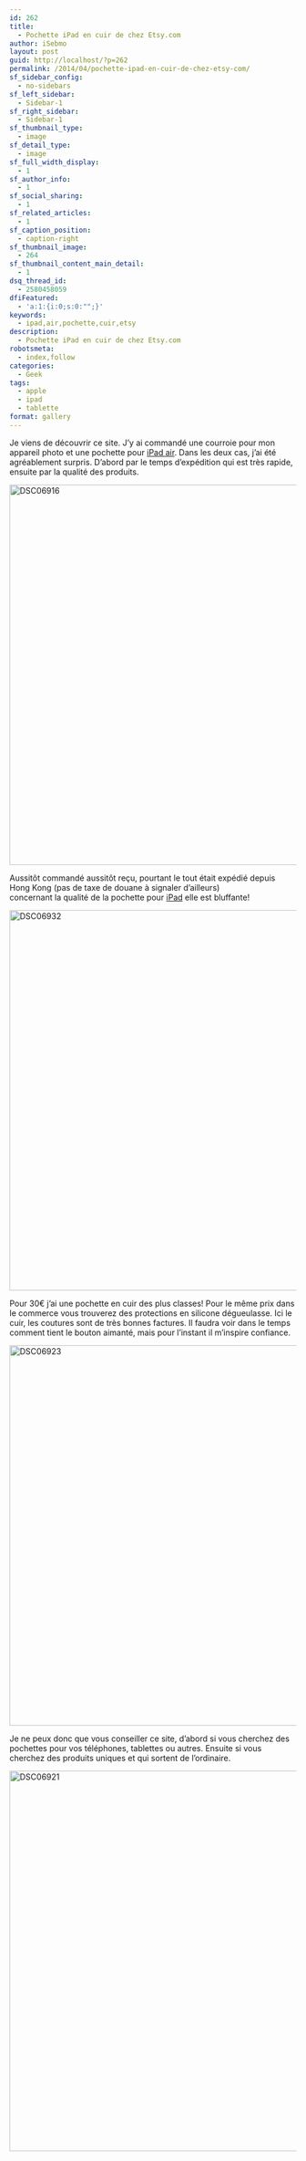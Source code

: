 ```yaml
---
id: 262
title:
  - Pochette iPad en cuir de chez Etsy.com
author: iSebmo
layout: post
guid: http://localhost/?p=262
permalink: /2014/04/pochette-ipad-en-cuir-de-chez-etsy-com/
sf_sidebar_config:
  - no-sidebars
sf_left_sidebar:
  - Sidebar-1
sf_right_sidebar:
  - Sidebar-1
sf_thumbnail_type:
  - image
sf_detail_type:
  - image
sf_full_width_display:
  - 1
sf_author_info:
  - 1
sf_social_sharing:
  - 1
sf_related_articles:
  - 1
sf_caption_position:
  - caption-right
sf_thumbnail_image:
  - 264
sf_thumbnail_content_main_detail:
  - 1
dsq_thread_id:
  - 2580458059
dfiFeatured:
  - 'a:1:{i:0;s:0:"";}'
keywords:
  - ipad,air,pochette,cuir,etsy
description:
  - Pochette iPad en cuir de chez Etsy.com
robotsmeta:
  - index,follow
categories:
  - Geek
tags:
  - apple
  - ipad
  - tablette
format: gallery
---
```

Je viens de découvrir ce site. J&rsquo;y ai commandé une courroie pour mon appareil photo et une pochette pour [iPad air][1]. Dans les deux cas, j&rsquo;ai été agréablement surpris. D&rsquo;abord par le temps d&rsquo;expédition qui est très rapide, ensuite par la qualité des produits.

[<img class="alignleft size-full wp-image-265" src="http://localhost/wp-content/uploads/2014/04/DSC06916.jpg" alt="DSC06916" width="1000" height="667" />][2]

Aussitôt commandé aussitôt reçu, pourtant le tout était expédié depuis Hong Kong (pas de taxe de douane à signaler d&rsquo;ailleurs)  
concernant la qualité de la pochette pour [iPad][1] elle est bluffante!

[<img class="alignleft size-full wp-image-268" src="http://localhost/wp-content/uploads/2014/04/DSC06932.jpg" alt="DSC06932" width="1000" height="667" />][3]

Pour 30€ j&rsquo;ai une pochette en cuir des plus classes! Pour le même prix dans le commerce vous trouverez des protections en silicone dégueulasse. Ici le cuir, les coutures sont de très bonnes factures. Il faudra voir dans le temps comment tient le bouton aimanté, mais pour l&rsquo;instant il m&rsquo;inspire confiance.

[<img class="alignleft size-full wp-image-267" src="http://localhost/wp-content/uploads/2014/04/DSC06923.jpg" alt="DSC06923" width="1000" height="667" />][4]

Je ne peux donc que vous conseiller ce site, d&rsquo;abord si vous cherchez des pochettes pour vos téléphones, tablettes ou autres. Ensuite si vous cherchez des produits uniques et qui sortent de l&rsquo;ordinaire.

[<img class="alignleft size-full wp-image-266" src="http://localhost/wp-content/uploads/2014/04/DSC06921.jpg" alt="DSC06921" width="1000" height="667" />][5]

 [1]: http://www.amazon.fr/gp/product/B00G55JTBA/ref=as_li_ss_tl?ie=UTF8&camp=1642&creative=19458&creativeASIN=B00G55JTBA&linkCode=as2&tag=tfadafr-21
 [2]: http://localhost/wp-content/uploads/2014/04/DSC06916.jpg
 [3]: http://localhost/wp-content/uploads/2014/04/DSC06932.jpg
 [4]: http://localhost/wp-content/uploads/2014/04/DSC06923.jpg
 [5]: http://localhost/wp-content/uploads/2014/04/DSC06921.jpg